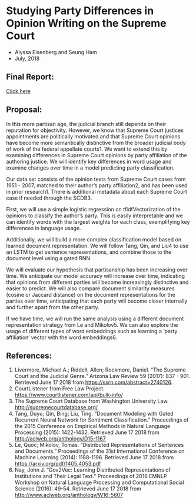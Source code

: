 # Studying Party Differences in Opinion Writing on the Supreme Court
- Alyssa Eisenberg and Seung Ham
- July, 2018

## Final Report:
<a href="https://www.overleaf.com/18030683ttmhjwjsvysx#/68288176/" target="_blank">Click here</a>

## Proposal:

In this more partisan age, the judicial branch still depends on their reputation for objectivity. However, we know that Supreme Court justices appointments are politically motivated and that Supreme Court opinions have become more semantically distinctive from the broader judicial body of work of the federal appellate courts1. We want to extend this by examining differences in Supreme Court opinions by party affiliation of the authoring justice. We will identify key differences in word usage and examine changes over time in a model predicting party classification.

Our data set consists of the opinion texts from Supreme Court cases from 1951 - 2007, matched to their author’s party affiliation2, and has been used in prior research1. There is additional metadata about each Supreme Court case if needed through the SCDB3.

First, we will use a simple logistic regression on tfidfVectorization of the opinions to classify the author’s party. This is easily interpretable and we can identify words with the largest weights for each class, exemplifying key differences in language usage.

Additionally, we will build a more complex classification model based on learned document representation. We will follow Tang, Qin, and Liu4 to use an LSTM to get sentence representations, and combine those to the document level using a gated RNN.

We will evaluate our hypothesis that partisanship has been increasing over time. We anticipate our model accuracy will increase over time, indicating that opinions from different parties will become increasingly distinctive and easier to predict. We will also compare document similarity measures (cosine or Jaccard distance) on the document representations for the parties over time, anticipating that each party will become closer internally and further apart from the other party.

If we have time, we will run the same analysis using a different document representation strategy from Le and Mikolov5. We can also explore the usage of different types of word embeddings such as learning a ‘party affiliation’ vector with the word embeddings6.

## References:
1. Livermore, Michael A.; Riddell, Allen; Rockmore, Daniel. “The Supreme Court and the Judicial Genre.” Arizona Law Review 59 (2017): 837 - 901. Retrieved June 17 2018 from  https://ssrn.com/abstract=2740126.
2. CourtListener from Free Law Project. https://www.courtlistener.com/api/bulk-info/
3. The Supreme Court Database from Washington University Law. http://supremecourtdatabase.org/
4. Tang, Duyu; Qin, Bing; Liu, Ting. “Document Modeling with Gated Recurrent Neural Network for Sentiment Classification.” Proceedings of the 2015 Conference on Empirical Methods in Natural Language Processing (2015): 1422-1432. Retrieved June 17 2018 from http://aclweb.org/anthology/D15-1167
5. Le, Quoc; Mikolov, Tomas. “Distributed Representations of Sentences and Documents.” Proceedings of the 31st International Conference on Machine Learning (2014): 1188-1196. Retrieved June 17 2018 from https://arxiv.org/pdf/1405.4053.pdf
6. Nay, John J. “Gov2Vec: Learning Distributed Representations of Institutions and Their Legal Text.” Proceedings of 2016 EMNLP Workshop on Natural Language Processing and Computational Social Science (2016): 49-54. Retrieved June 17 2018 from http://www.aclweb.org/anthology/W16-5607
